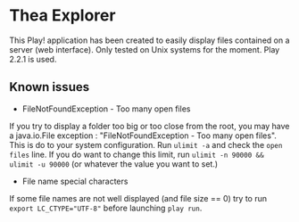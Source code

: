 Thea Explorer
=============

This Play! application has been created to easily display files contained on a server (web interface). Only tested on Unix systems for the moment.
Play 2.2.1 is used.

Known issues
------------

- FileNotFoundException - Too many open files

If you try to display a folder too big or too close from the root, you may have a java.io.File exception : "FileNotFoundException - Too many open files". This is do to your system configuration.
Run `ulimit -a` and check the `open files` line. If you do want to change this limit, run `ulimit -n 90000 && ulimit -u 90000` (or whatever the value you want to set.)

- File name special characters

If some file names are not well displayed (and file size == 0) try to run `export LC_CTYPE="UTF-8"` before launching `play run`.
